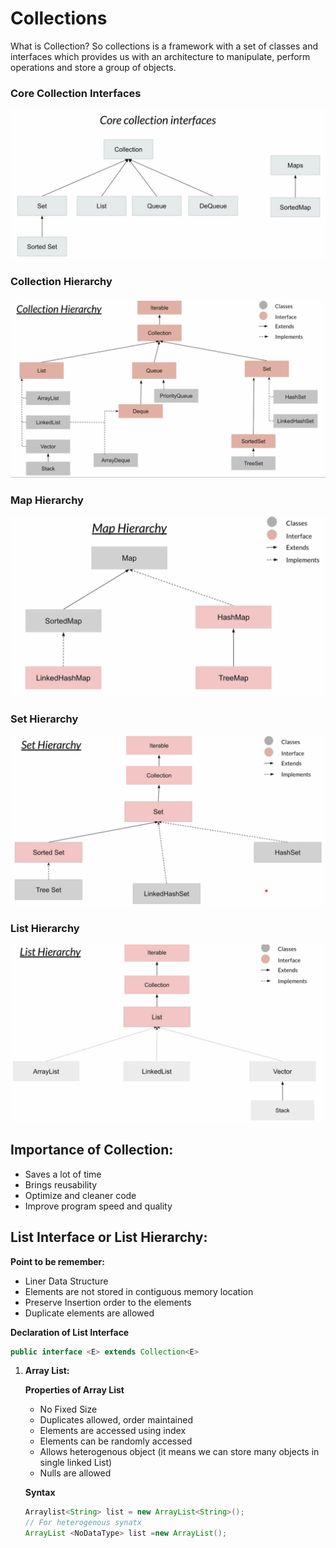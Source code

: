 # Collections

What is Collection?
So collections is a framework with a set of classes and interfaces which provides us with an architecture to manipulate, perform operations and store a group of objects.

### Core Collection Interfaces

![Untitled](Collections%20e16a89aa51d6475bb692c342750346d3/Untitled.png)

### Collection Hierarchy

![Untitled](Collections%20e16a89aa51d6475bb692c342750346d3/Untitled%201.png)

### Map Hierarchy

![Untitled](Collections%20e16a89aa51d6475bb692c342750346d3/Untitled%202.png)

### Set Hierarchy

![Untitled](Collections%20e16a89aa51d6475bb692c342750346d3/Untitled%203.png)

### List Hierarchy

![Untitled](Collections%20e16a89aa51d6475bb692c342750346d3/Untitled%204.png)

## Importance of Collection:

- Saves a lot of time
- Brings reusability
- Optimize and cleaner code
- Improve program speed and quality

## List Interface or List Hierarchy:

**Point to be remember:**

- Liner Data Structure
- Elements are not stored in contiguous memory location
- Preserve Insertion order to the elements
- Duplicate elements are allowed

**Declaration of  List Interface**

```java
public interface <E> extends Collection<E>
```

1. **Array List:**
    
    **Properties of Array List**
    
    - No Fixed Size
    - Duplicates allowed, order maintained
    - Elements are accessed using index
    - Elements can be randomly accessed
    - Allows heterogenous object (it means we can store many objects in single linked List)
    - Nulls are allowed
    
    **Syntax**
    
    ```java
    Arraylist<String> list = new ArrayList<String>(); 
    // For heterogenous synatx
    ArrayList <NoDataType> list =new ArrayList();
    
    ```